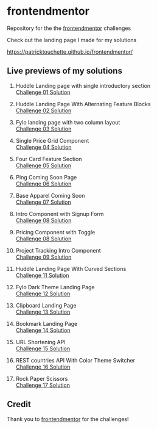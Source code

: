 # frontendmentor

Repository for the the [frontendmentor](https://www.frontendmentor.io/) challenges

Check out the landing page I made for my solutions

https://patricktouchette.github.io/frontendmentor/

## Live previews of my solutions

1. Huddle Landing page with single introductory section  
   [Challenge 01 Solution](https://patricktouchette.github.io/frontendmentor/01-huddle-landing-page-with-single-introductory-section/)

2. Huddle Landing Page With Alternating Feature Blocks  
   [Challenge 02 Solution](https://patricktouchette.github.io/frontendmentor/02-huddle-landing-page-with-alternating-feature-blocks/)

3. Fylo landing page with two column layout  
   [Challenge 03 Solution](https://patricktouchette.github.io/frontendmentor/03-fylo-landing-page-with-two-column-layout/)

4. Single Price Grid Component  
   [Challenge 04 Solution](https://patricktouchette.github.io/frontendmentor/04-single-price-grid-component/)

5. Four Card Feature Section  
   [Challenge 05 Solution](https://patricktouchette.github.io/frontendmentor/05-four-card-feature-section/)

6. Ping Coming Soon Page  
   [Challenge 06 Solution](https://patricktouchette.github.io/frontendmentor/06-ping-coming-soon-page/)

7. Base Apparel Coming Soon  
   [Challenge 07 Solution](https://patricktouchette.github.io/frontendmentor/07-base-apparel-coming-soon/)

8. Intro Component with Signup Form  
   [Challenge 08 Solution](https://patricktouchette.github.io/frontendmentor/08-intro-component-with-signup-form/)

9. Pricing Component with Toggle  
   [Challenge 08 Solution](https://patricktouchette.github.io/frontendmentor/09-pricing-component-with-toggle/)

10. Project Tracking Intro Component  
    [Challenge 09 Solution](https://patricktouchette.github.io/frontendmentor/10-project-tracking-intro-component/)

11. Huddle Landing Page With Curved Sections  
    [Challenge 11 Solution](https://patricktouchette.github.io/frontendmentor/11-huddle-landing-page-with-curved-sections/)

12. Fylo Dark Theme Landing Page  
    [Challenge 12 Solution](https://patricktouchette.github.io/frontendmentor/12-fylo-dark-theme-landing-page/)

13. Clipboard Landing Page  
    [Challenge 13 Solution](https://patricktouchette.github.io/frontendmentor/13-clipboard-landing-page/)

14. Bookmark Landing Page  
    [Challenge 14 Solution](https://patricktouchette.github.io/frontendmentor/14-bookmark-landing-page/)

15. URL Shortening API  
    [Challenge 15 Solution](https://patricktouchette.github.io/frontendmentor/15-url-shortening-api/)

16. REST countries API With Color Theme Switcher  
    [Challenge 16 Solution](https://patricktouchette.github.io/frontendmentor/16-rest-countries-api-with-color-theme-switcher/)

17. Rock Paper Scissors  
    [Challenge 17 Solution](https://patricktouchette.github.io/frontendmentor/17-rock-paper-scissors/)

## Credit

Thank you to [frontendmentor](https://www.frontendmentor.io/) for the challenges!
